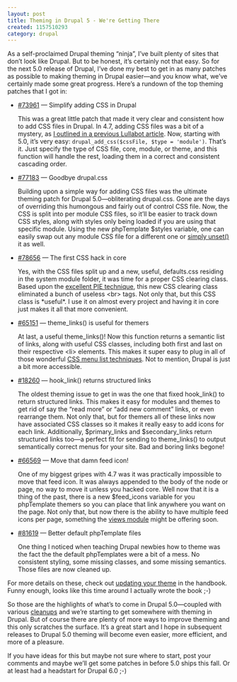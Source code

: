 ```yaml
--- 
layout: post
title: Theming in Drupal 5 - We're Getting There
created: 1157510293
category: drupal
---
```

As a self-proclaimed Drupal theming &ldquo;ninja&rdquo;, I&rsquo;ve built plenty of sites that don&rsquo;t look like Drupal. But to be honest, it&rsquo;s certainly not that easy. So for the next 5.0 release of Drupal, I&rsquo;ve done my best to get in as many patches as possible to making theming in Drupal easier&mdash;and you know what, we&rsquo;ve certainly made some great progress. Here&rsquo;s a rundown of the top theming patches that I got in:

<ul>
<li><a href="http://drupal.org/node/73961">#73961</a> &mdash; Simplify adding CSS in Drupal</li>
<p>This was a great little patch that made it very clear and consistent how to add CSS files in Drupal. In 4.7, adding CSS files was a bit of a mystery, as <a href="http://www.lullabot.com/articles/how_to_properly_add_css_files">I outlined in a previous Lullabot article</a>. Now, starting with 5.0, it&rsquo;s very easy: <code>drupal_add_css($cssFile, $type = 'module')</code>. That&rsquo;s it. Just specify the type of CSS file, core, module, or theme, and this function will handle the rest, loading them in a correct and consistent cascading order.</p>
</li>

<li><a href="http://drupal.org/node/77183">#77183</a> &mdash; Goodbye drupal.css</li>
<p>Building upon a simple way for adding CSS files was the ultimate theming patch for Drupal 5.0&mdash;obliterating drupal.css. Gone are the days of overriding this humongous and fairly out of control CSS file. Now, the CSS is split into per module CSS files, so it&rsquo;ll be easier to track down CSS styles, along with styles only being loaded if you are using that specific module. Using the new phpTemplate $styles variable, one can easily swap out any module CSS file for a different one or <a href="http://drupal.org/node/64292#drupal-add-css">simply unset()</a> it as well.</p>

<li><a href="http://drupal.org/node/78656">#78656</a> &mdash; The first CSS hack in core</li>
<p>Yes, with the CSS files split up and a new, useful, defaults.css residing in the system module folder, it was time for a proper CSS clearing class. Based upon the <a href="http://www.positioniseverything.net/easyclearing.html">excellent PIE technique</a>, this new CSS clearing class eliminated a bunch of useless &lt;br&gt; tags. Not only that, but this CSS class is *useful*. I use it on almost every project and having it in core just makes it all that more convenient.</p>

<li><a href="http://drupal.org/node/65151">#65151</a> &mdash; theme_links() is useful for themers</li>
<p>At last, a useful theme_links()! Now this function returns a semantic list of links, along with useful CSS classes, including both first and last on their respective &lt;li&gt; elements. This makes it super easy to plug in all of those wonderful <a href="http://css.maxdesign.com.au/">CSS menu list techniques</a>. Not to mention, Drupal is just a bit more accessible.</p>

<li><a href="http://drupal.org/node/18260">#18260</a> &mdash; hook_link() returns structured links</li>
<p>The oldest theming issue to get in was the one that fixed hook_link() to return structured links. This makes it easy for modules and themes to get rid of say the &ldquo;read more&rdquo; or &ldquo;add new comment&rdquo; links, or even rearrange them. Not only that, but for themers all of these links now have associated CSS classes so it makes it really easy to add icons for each link. Additionally, $primary_links and $secondary_links return structured links too&mdash;a perfect fit for sending to theme_links() to output semantically correct menus for your site. Bad and boring links begone!</p>

<li><a href="http://drupal.org/node/66569">#66569</a> &mdash; Move that damn feed icon!</li>
<p>One of my biggest gripes with 4.7 was it was practically impossible to move that feed icon. It was always appended to the body of the node or page, no way to move it unless you hacked core. Well now that it is a thing of the past, there is a new $feed_icons variable for you phpTemplate themers so you can place that link anywhere you want on the page. Not only that, but now there is the ability to have multiple feed icons per page, something the <a href="http://drupal.org/project/views">views module</a> might be offering soon.</p>

<li><a href="http://drupal.org/node/81619">#81619</a> &mdash; Better default phpTemplate files</li>
<p>One thing I noticed when teaching Drupal newbies how to theme was the fact the the default phpTemplates were a bit of a mess. No consistent styling, some missing classes, and some missing semantics. Those files are now cleaned up.</p>

</ul>

For more details on these, check out <a href="http://drupal.org/node/64292">updating your theme</a> in the handbook. Funny enough, looks like this time around I actually wrote the book ;-)

So those are the highlights of what&rsquo;s to come in Drupal 5.0&mdash;coupled with various <a href="http://drupal.org/node/81554">cleanups</a> and we&rsquo;re starting to get somewhere with theming in Drupal. But of course there are plenty of more ways to improve theming and this only scratches the surface. It&rsquo;s a great start and I hope in subsequent releases to Drupal 5.0 theming will become even easier, more efficient, and more of a pleasure.

If you have ideas for this but maybe not sure where to start, post your comments and maybe we&rsquo;ll get some patches in before 5.0 ships this fall. Or at least had a headstart for Drupal 6.0 ;-)
